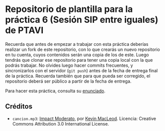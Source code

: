 # Repositorio de plantilla para la práctica 6 (Sesión SIP entre iguales) de PTAVI

Recuerda que antes de empezar a trabajar con esta práctica deberías realizar un fork de este repositorio, con lo que crearás un nuevo repositorio en tu cuenta, cuyos contenidos serán una copia de los de este. Luego tendrás que clonar ese repositorio para tener una copia local con la que podrás trabajar. No olvides luego hacer commits frecuentes, y sincronizarlos con el servidor (`git push`) antes de la fecha de entrega final de la práctica. Recuerda también que para que pueda ser corregido, el repositorio deberá ser público a partir de la fecha de entrega.

Para hacer esta práctica, consulta su [enunciado](https://gitlab.com/cursomminet/code/-/blob/master/p6-sipp2p/ejercicios.md).

## Créditos

* `cancion.mp3`: [Impact Moderato](https://freemusicarchive.org/music/Kevin_MacLeod/Impact/Impact_Moderato_1500), por [Kevin MacLeod](https://freemusicarchive.org/music/Kevin_MacLeod). Licencia: Creative Commons Attribution 3.0 International License. 
